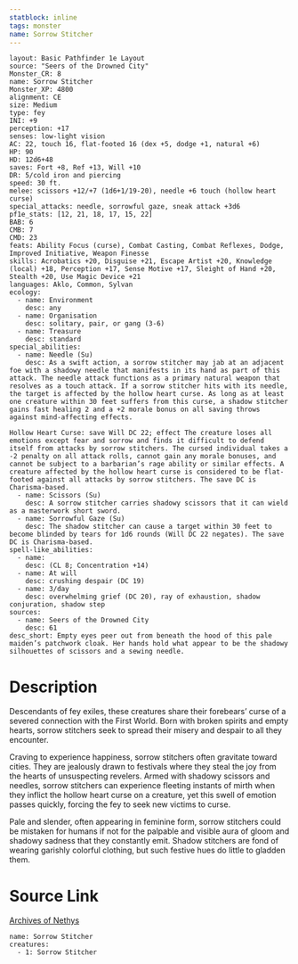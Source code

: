 ```yaml
---
statblock: inline
tags: monster
name: Sorrow Stitcher
---
```

```statblock
layout: Basic Pathfinder 1e Layout
source: "Seers of the Drowned City"
Monster_CR: 8
name: Sorrow Stitcher
Monster_XP: 4800
alignment: CE
size: Medium
type: fey
INI: +9
perception: +17
senses: low-light vision
AC: 22, touch 16, flat-footed 16 (dex +5, dodge +1, natural +6)
HP: 90
HD: 12d6+48
saves: Fort +8, Ref +13, Will +10
DR: 5/cold iron and piercing
speed: 30 ft.
melee: scissors +12/+7 (1d6+1/19-20), needle +6 touch (hollow heart curse)
special_attacks: needle, sorrowful gaze, sneak attack +3d6
pf1e_stats: [12, 21, 18, 17, 15, 22]
BAB: 6
CMB: 7
CMD: 23
feats: Ability Focus (curse), Combat Casting, Combat Reflexes, Dodge, Improved Initiative, Weapon Finesse
skills: Acrobatics +20, Disguise +21, Escape Artist +20, Knowledge (local) +18, Perception +17, Sense Motive +17, Sleight of Hand +20, Stealth +20, Use Magic Device +21
languages: Aklo, Common, Sylvan
ecology:
  - name: Environment
    desc: any
  - name: Organisation
    desc: solitary, pair, or gang (3-6)
  - name: Treasure
    desc: standard
special_abilities:
  - name: Needle (Su)
    desc: As a swift action, a sorrow stitcher may jab at an adjacent foe with a shadowy needle that manifests in its hand as part of this attack. The needle attack functions as a primary natural weapon that resolves as a touch attack. If a sorrow stitcher hits with its needle, the target is affected by the hollow heart curse. As long as at least one creature within 30 feet suffers from this curse, a shadow stitcher gains fast healing 2 and a +2 morale bonus on all saving throws against mind-affecting effects. 

Hollow Heart Curse: save Will DC 22; effect The creature loses all emotions except fear and sorrow and finds it difficult to defend itself from attacks by sorrow stitchers. The cursed individual takes a -2 penalty on all attack rolls, cannot gain any morale bonuses, and cannot be subject to a barbarian’s rage ability or similar effects. A creature affected by the hollow heart curse is considered to be flat-footed against all attacks by sorrow stitchers. The save DC is Charisma-based.
  - name: Scissors (Su)
    desc: A sorrow stitcher carries shadowy scissors that it can wield as a masterwork short sword.
  - name: Sorrowful Gaze (Su)
    desc: The shadow stitcher can cause a target within 30 feet to become blinded by tears for 1d6 rounds (Will DC 22 negates). The save DC is Charisma-based.
spell-like_abilities:
  - name:
    desc: (CL 8; Concentration +14)
  - name: At will
    desc: crushing despair (DC 19)
  - name: 3/day
    desc: overwhelming grief (DC 20), ray of exhaustion, shadow conjuration, shadow step
sources:
  - name: Seers of the Drowned City
    desc: 61
desc_short: Empty eyes peer out from beneath the hood of this pale maiden’s patchwork cloak. Her hands hold what appear to be the shadowy silhouettes of scissors and a sewing needle.
```
# Description
Descendants of fey exiles, these creatures share their forebears’ curse of a severed connection with the First World. Born with broken spirits and empty hearts, sorrow stitchers seek to spread their misery and despair to all they encounter.

 Craving to experience happiness, sorrow stitchers often gravitate toward cities. They are jealously drawn to festivals where they steal the joy from the hearts of unsuspecting revelers. Armed with shadowy scissors and needles, sorrow stitchers can experience fleeting instants of mirth when they inflict the hollow heart curse on a creature, yet this swell of emotion passes quickly, forcing the fey to seek new victims to curse.

 Pale and slender, often appearing in feminine form, sorrow stitchers could be mistaken for humans if not for the palpable and visible aura of gloom and shadowy sadness that they constantly emit. Shadow stitchers are fond of wearing garishly colorful clothing, but such festive hues do little to gladden them.
# Source Link
[Archives of Nethys](https://aonprd.com/MonsterDisplay.aspx?ItemName=Sorrow%20Stitcher)
```encounter-table
name: Sorrow Stitcher
creatures:
  - 1: Sorrow Stitcher
```
